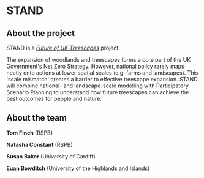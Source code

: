 # STAND 
## About the project
STAND is a [*Future of UK Treescapes*](https://www.uktreescapes.org/) project.

The expansion of woodlands and treescapes forms a core part of the UK Government's Net Zero Strategy. However, national policy rarely maps neatly onto actions at lower spatial scales (e.g. farms and landscapes). This 'scale mismatch' creates a barrier to effective treescape expansion. STAND will combine national- and landscape-scale modelling with Participatory Scenario Planning to understand how future treescapes can achieve the best outcomes for people and nature. 

## About the team
**Tom Finch** (RSPB)

**Natasha Constant** (RSPB)

**Susan Baker** (University of Cardiff)

**Euan Bowditch** (University of the Highlands and Islands)
